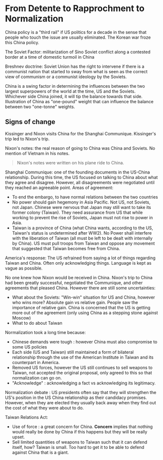 # From Detente to Rapprochment to Normalization

China policy is a "third rail" if US politics for a decade in the sense that people who touch the issue are usually eliminated. The Korean war froze this China policy.

The Soviet Factor: militarization of Sino Soviet conflict
along a contested border at a time of domestic turmoil in China

Breshnev doctrine: Soviet Union has the right to intervene if there is a communist nation that started to sway from what is seen as the correct view of communism or a communist ideology by the Soviets.

China is a swing factor in determining the influences between the two largest superpowers of the world at the time, US and the Soviets. Whichever side China joined, it will tip the balance towards that side. Illustration of China as "one-pound" weight that can influence the balance between two "one-tonne" weights.

## Signs of change
Kissinger and Nixon visits China for the Shanghai Communique. Kissinger's trip led to Nixon's trip.

Nixon's notes: the real reason of going to China was China and Soviets. No mention of Vietnam in his notes.

>Nixon's notes were written on his plane ride to China.

Shanghai Communique: one of the founding documents in the US-China relationship. During this time, the US focused on talking to China about what they agree and disagree. However, all disagreements were negotiated until they reached an agreeable point. Areas of agreement:
- To end the embargo, to have normal relations between the two countries
- No power should gain hegemony in Asia Pacific. Not US, not Soviets, not Japan. Chinese were nervous that Japan may still want to take its former colony (Taiwan). They need assurance from US that while working to prevent the rise of Soviets, Japan must not rise to power in Asia.
- Taiwan is a province of China (what China wants, according to the US, Taiwan's status is undetermined after WW2). No Power shall interfere with the liberation of Taiwan (all must be left to be dealt with internally by China). US must pull troops from Taiwan and oppose any movement that suggested that Taiwan becomes free from China.

America's response: The US refrained from saying a lot of things regarding Taiwan and China. Often only acknowledging things. Language is kept as vague as possible.

No one knew how Nixon would be received in China. Nixon's trip to China had been greatly successful, negotiated the Communique, and other agreements that pleased China. However there are still some uncertainties:
- What about the Soviets: "Win-win" situation for US and China, however who wins more? Absolute gain vs relative gain. People saw the importance of relative gain. China is concerned that the US is getting more out of the agreement (only using China as a stepping stone against Moscow)
- What to do about Taiwan

Normalization took a long time because:
- Chinese demands were tough : however China must also compromise to some US policies
- Each side (US and Taiwan) still maintained a form of bilateral relationship through the use of the American Institute in Taiwan and its counterpart in America.
- Removed US forces, however the US still continues to sell weapons to Taiwan, not accepted the original proposal, only agreed to this so that normalization can go on.
- "Acknowledge" : acknowledging a fact vs acknowledging its legitimacy.

Normalization debate : US presidents often say that they will strengthen the US's position in the US China relationship as their candidacy promises. However, when they are elected they usually back away when they find out the cost of what they were about to do.

Taiwan Relations Act:
- Use of force : a great concern for China. **Concern** implies that nothing would really be done by China if this happens but they will be really upset.
- Sell limited quantities of weapons to Taiwan such that it can defend itself, how? Taiwan is small. Too hard to get it to be able to defend against China that is a giant.
